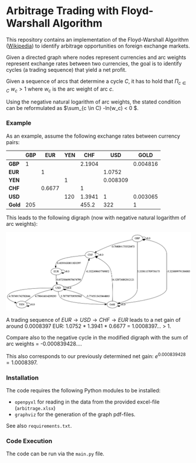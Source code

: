 # Arbitrage Trading with Floyd-Warshall Algorithm

This repository contains an implementation of the Floyd-Warshall
Algorithm ([Wikipedia](https://en.wikipedia.org/wiki/Floyd%E2%80%93Warshall_algorithm)) to identify arbitrage
opportunities on foreign exchange markets.

Given a directed graph where nodes represent currencies and arc weights
represent exchange rates between two currencies, the goal is to identify cycles (a trading sequence) that yield a net profit.

Given a sequence of arcs that determine a cycle $C$, it has to hold that $\Pi_{c \in C} \ w_c > 1$ where $w_c$ is the arc weight of arc $c$.

Using the negative natural logarithm of arc weights, the stated condition can be reformulated as $\sum_{c \in C} -ln(w_c) < 0 $.


### Example

As an example, assume the following exchange rates between currency pairs:
<div align="center">

|          | **GBP** | **EUR** | **YEN** | **CHF** | **USD**  | **GOLD** |
|----------|---------|---------|---------|---------|----------|----------|
| **GBP**  | 1       |         |         | 2.1904  |          | 0.004816 |
| **EUR**  |         | 1       |         |         | 1.0752   |          |
| **YEN**  |         |         | 1       |         | 0.008309 |          |
| **CHF**  |         | 0.6677  |         | 1       |          |          |
| **USD**  |         |         | 120     | 1.3941  | 1        | 0.003065 |
| **Gold** | 205     |         |         | 455.2   | 322      | 1        |

</div>

This leads to the following digraph (now with negative natural logarithm of arc weights):

![Drag Racing](img/negative_ln_weights.png)

A trading sequence of $EUR \rightarrow USD \rightarrow CHF \rightarrow EUR$  leads to a net gain of around 0.0008397 EUR:
1.0752 * 1.3941 * 0.6677 = 1.0008397... > 1.

Compare also to the negative cycle in the modified digraph with the sum of arc weights = -0.000839428....

This also corresponds to our previously determined net gain: $e^{0.000839428} = 1.0008397$.


### Installation
The code requires the following Python modules to be installed:
- `openpyxl` for reading in the data from the provided excel-file (`arbitrage.xlsx`) 
- `graphviz` for the generation of the graph pdf-files.

See also `requirements.txt`.

### Code Execution
The code can be run via the ``main.py`` file.
